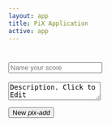 ```yaml
---
layout: app
title: PiX Application
active: app
---
```


<h1 class='score-header'><input placeholder='Name your score' content='Score Name - click to edit'></h1>
<textarea class='score-description' placeholder='Describe your score'>Description. Click to Edit</textarea>


<div id="pix-template">
	<!-- Handlebars template-->
</div>

<button id="add-new" class='btn btn-lg btn-primary pull-right'>New <i class='pix pix-lg'>pix-add</i></button>
<script id="layout-score" type="text/x-handlebars-template">
	<div class='pix-score'>
	     <ul class='pix-header col-sm-1 col-xs-3'>
			<li class='block block-user'><div class='pix-group'><i class='pix'>pix-person</i><label>person</label></div></li>
			<li class='block block-dialogue'><div class='pix-group'><i class='pix'>pix-dialogue</i><label>dialogue</label></div></li>
			<li class='block block-system'><div class='pix-group'><i class='pix'>pix-system</i><label>system</label></div></li>
		</ul>
	    <ul class='pix-steps'>
	    {% raw %}
	        {{{step}}} 
	    {% endraw %}
	    </ul>
	</div>
</script>
<script id="pix-step" type="text/x-handlebars-template">
	<li class='pix-step col-sm-1 col-xs-3'>
    	<a href="#split-toggle" class="fly-link top">Split score</a>
        <ul>
            <li class='block block-user'>
                <input type='text' class="pix pix-input input-user" placeholder='pix-empty'>
                <textarea class="pix-note input-user" placeholder='type here...'></textarea>
            </li>
            <li class='block block-dialogue'>
                <input type='text' class="pix pix-input input-dialogue" placeholder='pix-empty'>
                <textarea class="pix-note input-dialogue" placeholder='type here...'></textarea>
            </li>
            <li class='block block-system'>
                <input type='text' class="pix pix-input input-system" placeholder='pix-empty'>
                <textarea class="pix-note input-system" placeholder='type here...'></textarea>
            </li>
            <div class='note'>
               <textarea class="input-note" placeholder='type here...'></textarea>
            </div>
        </ul>
        <a href="#add-note" class="fly-link bottom">Add note</a>
    </li>
</script>
